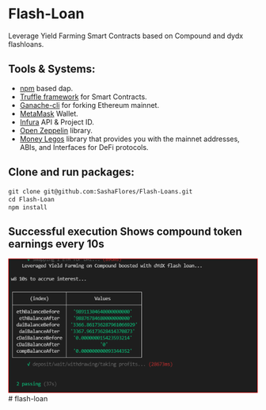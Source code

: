 # Flash-Loan

Leverage Yield Farming Smart Contracts based on Compound and dydx flashloans.

## Tools & Systems:

* [npm](https://www.npmjs.com/) based dap.
* [Truffle framework](https://www.trufflesuite.com/) for Smart Contracts.
* [Ganache-cli](https://www.trufflesuite.com/) for forking Ethereum mainnet.
* [MetaMask](https://metamask.io/) Wallet.
* [Infura](https://infura.io/) API & Project ID.
* [Open Zeppelin](https://github.com/OpenZeppelin/openzeppelin-contracts) library.
* [Money Legos](https://money-legos.studydefi.com/#/compound) library that provides you with the mainnet addresses, ABIs, and Interfaces for DeFi protocols.

## Clone and run packages:

    git clone git@github.com:SashaFlores/Flash-Loans.git
    cd Flash-Loan
    npm install

## Successful execution Shows compound token earnings every 10s


![Screenshots/earning.jpg](Screenshots/earning.jpg)# flash-loan
